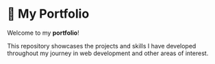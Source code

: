 # 💼 My Portfolio

Welcome to my **portfolio**!

This repository showcases the projects and skills I have developed throughout my journey in web development and other areas of interest.
